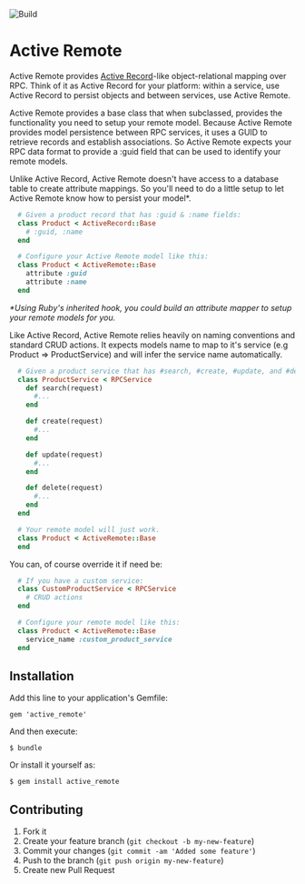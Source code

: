 ![Build](https://github.com/liveh2o/active_remote/actions/workflows/main.yml/badge.svg?branch=main)

# Active Remote

Active Remote provides [Active Record](https://github.com/rails/rails/tree/master/activerecord)-like object-relational mapping over RPC. Think of it as Active Record for your platform: within a service, use Active Record to persist objects and between services, use Active Remote.

Active Remote provides a base class that when subclassed, provides the functionality you need to setup your remote model. Because Active Remote provides model persistence between RPC services, it uses a GUID to retrieve records and establish associations. So Active Remote expects your RPC data format to provide a :guid field that can be used to identify your remote models.

Unlike Active Record, Active Remote doesn't have access to a database table to create attribute mappings. So you'll need to do a little setup to let Active Remote know how to persist your model\*.

```Ruby
  # Given a product record that has :guid & :name fields:
  class Product < ActiveRecord::Base
    # :guid, :name
  end

  # Configure your Active Remote model like this:
  class Product < ActiveRemote::Base
    attribute :guid
    attribute :name
  end
```

_\*Using Ruby's inherited hook, you could build an attribute mapper to setup your remote models for you._

Like Active Record, Active Remote relies heavily on naming conventions and standard CRUD actions. It expects models name to map to it's service (e.g Product => ProductService) and will infer the service name automatically.

```Ruby
  # Given a product service that has #search, #create, #update, and #delete endpoints
  class ProductService < RPCService
    def search(request)
      #...
    end

    def create(request)
      #...
    end

    def update(request)
      #...
    end

    def delete(request)
      #...
    end
  end

  # Your remote model will just work.
  class Product < ActiveRemote::Base
  end
```

You can, of course override it if need be:

```Ruby
  # If you have a custom service:
  class CustomProductService < RPCService
    # CRUD actions
  end

  # Configure your remote model like this:
  class Product < ActiveRemote::Base
    service_name :custom_product_service
  end
```

## Installation

Add this line to your application's Gemfile:

    gem 'active_remote'

And then execute:

    $ bundle

Or install it yourself as:

    $ gem install active_remote

## Contributing

1. Fork it
2. Create your feature branch (`git checkout -b my-new-feature`)
3. Commit your changes (`git commit -am 'Added some feature'`)
4. Push to the branch (`git push origin my-new-feature`)
5. Create new Pull Request
